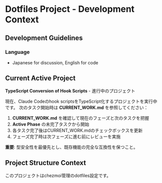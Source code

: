 # Dotfiles Project - Development Context

## Development Guidelines

### Language
- Japanese for discussion, English for code

## Current Active Project
**TypeScript Conversion of Hook Scripts** - 進行中のプロジェクト

現在、Claude Codeのhook scriptsをTypeScript化するプロジェクトを実行中です。
次のタスク開始時は **CURRENT_WORK.md** を参照してください：

1. **CURRENT_WORK.md** を確認して現在のフェーズと次のタスクを把握
2. **Active Phase** の未完了タスクから開始
3. 各タスク完了後はCURRENT_WORK.mdのチェックボックスを更新
4. フェーズ完了時は次フェーズに進む前にレビューを実施

**重要**: 型安全性を最優先とし、既存機能の完全な互換性を保つこと。

## Project Structure Context
このプロジェクトはchezmoi管理のdotfiles設定です。
